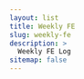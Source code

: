 ```yaml
---
layout: list
title: Weekly FE
slug: weekly-fe
description: >
  Weekly FE Log
sitemap: false
---
```

